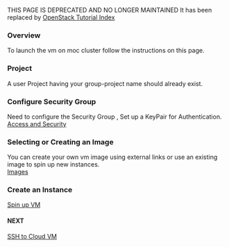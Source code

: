THIS PAGE IS DEPRECATED AND NO LONGER MAINTAINED
It has been replaced by [OpenStack Tutorial Index](OpenStack-Tutorial-Index.html)

### Overview
To launch the vm on moc cluster follow the instructions on this page.

### Project
A user Project having your group-project name should already exist.
   
### Configure Security Group
   Need to configure the Security Group , Set up a KeyPair for Authentication.  
   [Access and Security](Access-and-Security.html)

### Selecting or Creating an Image
   You can create your own vm image using external links or use an existing image to spin up new instances.  
   [Images](Images.html)
<!--
### Private Network
[Set Up Private Network](Set-Up-Private-Network.html)
-->
### Create an Instance
[Spin up VM](Spin-up-VM.html)
<!--
### Assign Floating IP to Instance
[Assign Floating IP](Assign-Floating-IP.html)
-->


#### NEXT
[SSH to Cloud VM](SSH-to-Cloud-VM.html)
